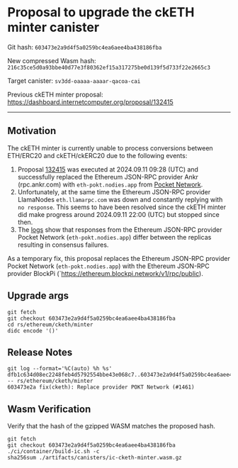 # Proposal to upgrade the ckETH minter canister

Git hash: `603473e2a9d4f5a0259bc4ea6aee4ba438186fba`

New compressed Wasm hash: `216c35ce5d0a93bbe40d77e3f80362ef15a317275be0d139f5d733f22e2665c3`

Target canister: `sv3dd-oaaaa-aaaar-qacoa-cai`

Previous ckETH minter proposal: https://dashboard.internetcomputer.org/proposal/132415

---

## Motivation

The ckETH minter is currently unable to process conversions between ETH/ERC20 and ckETH/ckERC20 due to the following events:
1. Proposal [132415](https://dashboard.internetcomputer.org/proposal/132415) was executed at 2024.09.11 09:28 (UTC) and successfully replaced the Ethereum JSON-RPC provider Ankr (rpc.ankr.com) with `eth-pokt.nodies.app` from [Pocket Network](https://www.pokt.network/).
2. Unfortunately, at the same time the Ethereum JSON-RPC provider LlamaNodes  `eth.llamarpc.com` was down and constantly replying with `no response`. This seems to have been resolved since the ckETH minter did make progress around 2024.09.11 22:00 (UTC) but stopped since then.
3. The [logs](https://sv3dd-oaaaa-aaaar-qacoa-cai.raw.icp0.io/logs?sort=desc) show that responses from the Ethereum JSON-RPC provider Pocket Network (`eth-pokt.nodies.app`) differ between the replicas resulting in consensus failures.

As a temporary fix, this proposal replaces the Ethereum JSON-RPC provider Pocket Network (`eth-pokt.nodies.app`) with the Ethereum JSON-RPC provider BlockPi (`https://ethereum.blockpi.network/v1/rpc/public).

## Upgrade args

```
git fetch
git checkout 603473e2a9d4f5a0259bc4ea6aee4ba438186fba
cd rs/ethereum/cketh/minter
didc encode '()'
```

## Release Notes

```
git log --format='%C(auto) %h %s' dfb1c634d08ec2248feb4d5792554bbe43e068c7..603473e2a9d4f5a0259bc4ea6aee4ba438186fba -- rs/ethereum/cketh/minter
603473e2a fix(cketh): Replace provider POKT Network (#1461)
 ```

## Wasm Verification

Verify that the hash of the gzipped WASM matches the proposed hash.

```
git fetch
git checkout 603473e2a9d4f5a0259bc4ea6aee4ba438186fba
./ci/container/build-ic.sh -c
sha256sum ./artifacts/canisters/ic-cketh-minter.wasm.gz
```
